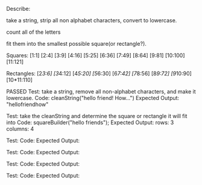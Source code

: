 Describe: 

take a string, strip all non alphabet characters, convert to lowercase.

count all of the letters

fit them into the smallest possible square(or rectangle?).

Squares: [1:1] [2:4] [3:9] [4:16] [5:25] [6:36] [7:49] [8:64] [9:81] [10:100] [11:121]

Rectangles: [2*3:6] [3*4:12] [4*5:20] [5*6:30] [6*7:42] [7*8:56] [8*9:72] [9*10:90] [10*11:110]

PASSED
Test: take a string, remove all non-alphabet characters, and make it lowercase.
Code: cleanString("hello friend! How...")
Expected Output: "hellofriendhow"

Test: take the cleanString and determine the square or rectangle it will fit into
Code: squareBuilder("hello friends");
Expected Output: rows: 3 columns: 4

Test:
Code:
Expected Output:

Test:
Code:
Expected Output:

Test:
Code:
Expected Output:

Test:
Code:
Expected Output: